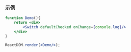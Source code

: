 ### 示例

<!--start-code-->

```jsx
function Demo(){
    return <div>
        <Switch defaultChecked onChange={console.log}/>
    </div>
}

ReactDOM.render(<Demo/>);
```

<!--end-code-->
